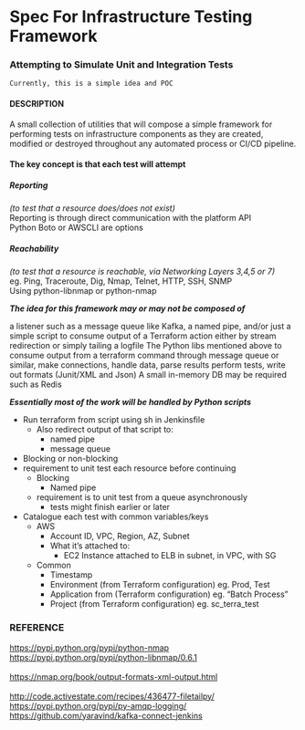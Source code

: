 # Spec For Infrastructure Testing Framework
### Attempting to Simulate Unit and Integration Tests
    Currently, this is a simple idea and POC

#### DESCRIPTION

A small collection of utilities that will compose a simple framework for performing tests on infrastructure components as they are created, modified or destroyed throughout any automated process or CI/CD pipeline.

#### The key concept is that each test will attempt 
*<h5>Reporting</h5> (to test that a resource does/does not exist)*<br>
    Reporting is through direct communication with the platform API</br>
    Python Boto or AWSCLI are options

*<h5>Reachability</h5> (to test that a resource is reachable, via Networking Layers 3,4,5 or 7)*<br>
    eg. Ping, Traceroute, Dig, Nmap, Telnet, HTTP, SSH, SNMP </br>
    Using python-libnmap or python-nmap



*<b>The idea for this framework may or may not be composed of</b>* </br> 

a listener such as a message queue like Kafka, a named pipe, and/or just a simple script  to consume output of a Terraform action either by stream redirection or simply tailing a logfile
The Python libs mentioned above to consume output from a terraform command through message queue or similar, make connections, handle data, parse results perform tests, write out formats (Junit/XML and Json)
A small in-memory DB may be required such as Redis

*<b>Essentially most of the work will be handled by Python scripts</b>*




- Run terraform from script using sh in Jenkinsfile
  - Also redirect output of that script to:
    - named pipe
    - message queue
- Blocking or non-blocking
- requirement to unit test each resource before continuing
  - Blocking
      - Named pipe
  - requirement is to unit test from a queue asynchronously	
      - tests might finish earlier or later
- Catalogue each test with common variables/keys
  - AWS
    - Account ID, VPC, Region, AZ, Subnet
    - What it’s attached to:
      - EC2 Instance attached to ELB in subnet, in VPC, with SG
  - Common
    - Timestamp
    - Environment (from Terraform configuration) eg. Prod, Test
    - Application from (Terraform configuration) eg. “Batch Process”
    - Project (from Terraform configuration) eg. sc_terra_test



### REFERENCE

https://pypi.python.org/pypi/python-nmap<br>
https://pypi.python.org/pypi/python-libnmap/0.6.1<br>
<br>
https://nmap.org/book/output-formats-xml-output.html<br>
<br>
http://code.activestate.com/recipes/436477-filetailpy/<br>
https://pypi.python.org/pypi/py-amqp-logging/<br>
https://github.com/yaravind/kafka-connect-jenkins<br>
